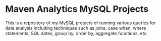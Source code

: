 # Maven Analytics MySQL Projects

This is a repository of my MySQL projects of running various queries for data analysis including techniques such as joins, case when, where statements, SQL dates, group by, order by, aggregate functions, etc.
